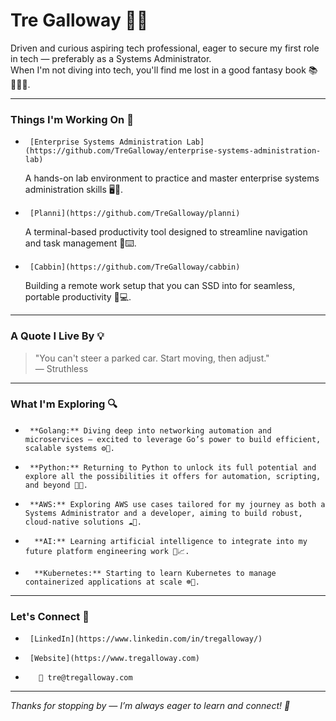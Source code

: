 # Tre Galloway 👋🏾

Driven and curious aspiring tech professional, eager to secure my first role in tech — preferably as a Systems Administrator.  
When I'm not diving into tech, you'll find me lost in a good fantasy book 📚🧙🏾‍♂️.

---

### Things I'm Working On 🚧

-      [Enterprise Systems Administration Lab](https://github.com/TreGalloway/enterprise-systems-administration-lab)  
     A hands-on lab environment to practice and master enterprise systems administration skills 🖥️🔧.  
-      [Planni](https://github.com/TreGalloway/planni)  
     A terminal-based productivity tool designed to streamline navigation and task management 📅⌨️.  
-      [Cabbin](https://github.com/TreGalloway/cabbin)  
     Building a remote work setup that you can SSD into for seamless, portable productivity 🚀💻.

---

### A Quote I Live By 💡

> "You can't steer a parked car. Start moving, then adjust."  
> — Struthless

---

### What I'm Exploring 🔍

-      **Golang:** Diving deep into networking automation and microservices — excited to leverage Go’s power to build efficient, scalable systems ⚙️🐹.  
-      **Python:** Returning to Python to unlock its full potential and explore all the possibilities it offers for automation, scripting, and beyond 🐍🚀.  
-      **AWS:** Exploring AWS use cases tailored for my journey as both a Systems Administrator and a developer, aiming to build robust, cloud-native solutions ☁️🔐.
-       **AI:** Learning artificial intelligence to integrate into my future platform engineering work 🤖📈.  
-       **Kubernetes:** Starting to learn Kubernetes to manage containerized applications at scale ☸️🚢.
---

### Let's Connect 🤝

-      [LinkedIn](https://www.linkedin.com/in/tregalloway/)  
-      [Website](https://www.tregalloway.com)  
-        📧 tre@tregalloway.com

---

*Thanks for stopping by — I’m always eager to learn and connect! 🚀*
